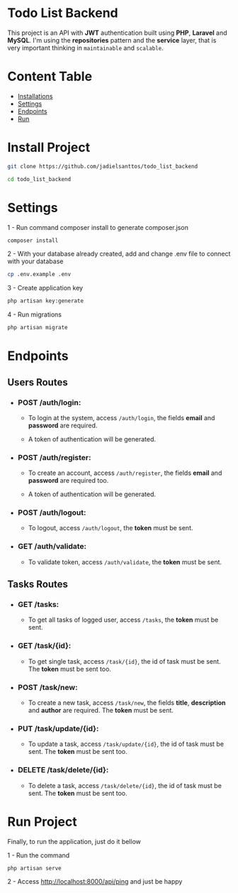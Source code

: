 # Todo List Backend
This project is an API with **JWT** authentication built using **PHP**, **Laravel** and **MySQL**. I'm using the **repositories** pattern and the **service** layer, that is very important thinking in `maintainable` and `scalable`.

# Content Table
* <a href="#installations">Installations</a>
* <a href="#settings">Settings</a>
* <a href="#endpoints">Endpoints</a>
* <a href="#run-project">Run</a>

# Install Project

```bash
git clone https://github.com/jadielsanttos/todo_list_backend
```

```bash
cd todo_list_backend
```

# Settings

1 - Run command composer install to generate composer.json

```bash
composer install
```

2 - With your database already created, add and change .env file to connect with your database

```bash
cp .env.example .env
```

3 - Create application key

```bash
php artisan key:generate
```

4 - Run migrations

```bash
php artisan migrate
```

# Endpoints

## Users Routes

* ### POST /auth/login:
    * To login at the system, access `/auth/login`, the fields **email** and **password** are required.

    * A token of authentication will be generated.

* ### POST /auth/register:
    * To create an account, access `/auth/register`, the fields **email** and **password** are required too.

    * A token of authentication will be generated.

* ### POST /auth/logout:
    * To logout, access `/auth/logout`, the **token** must be sent.

* ### GET /auth/validate:
    * To validate token, access `/auth/validate`, the **token** must be sent.

## Tasks Routes

* ### GET /tasks:
    * To get all tasks of logged user, access `/tasks`, the **token** must be sent.

* ### GET /task/{id}:
    * To get single task, access `/task/{id}`, the id of task must be sent. The **token** must be sent too.

* ### POST /task/new:
    * To create a new task, access `/task/new`, the fields **title**, **description** and **author** are required. The **token** must be sent.

* ### PUT /task/update/{id}:
    * To update a task, access `/task/update/{id}`, the id of task must be sent. The **token** must be sent too.

* ### DELETE /task/delete/{id}:
    * To delete a task, access `/task/delete/{id}`, the id of task must be sent. The **token** must be sent too.

# Run Project

Finally, to run the application, just do it bellow

1 - Run the command

```bash
php artisan serve
```

2 - Access [http://localhost:8000/api/ping](http://localhost:8000/api/ping) and just be happy
